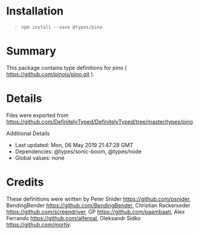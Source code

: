 # Installation
> `npm install --save @types/pino`

# Summary
This package contains type definitions for pino ( https://github.com/pinojs/pino.git ).

# Details
Files were exported from https://github.com/DefinitelyTyped/DefinitelyTyped/tree/master/types/pino

Additional Details
 * Last updated: Mon, 06 May 2019 21:47:28 GMT
 * Dependencies: @types/sonic-boom, @types/node
 * Global values: none

# Credits
These definitions were written by Peter Snider <https://github.com/psnider>, BendingBender <https://github.com/BendingBender>, Christian Rackerseder <https://github.com/screendriver>, GP <https://github.com/paambaati>, Alex Ferrando <https://github.com/alferpal>, Oleksandr Sidko <https://github.com/mortiy>.

